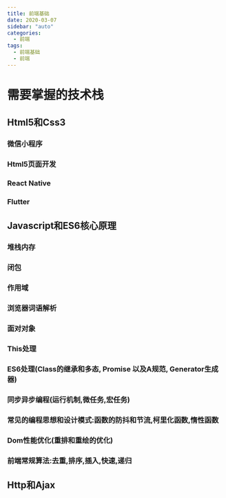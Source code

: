 ```yaml
---
title: 前端基础
date: 2020-03-07
sidebar: "auto"
categories:
  - 前端
tags:
  - 前端基础
  - 前端
---
```


# 需要掌握的技术栈
## Html5和Css3
  ### 微信小程序
  ### Html5页面开发
  ### React Native 
  ### Flutter
## Javascript和ES6核心原理
### 堆栈内存
### 闭包
### 作用域
### 浏览器词语解析
### 面对对象 
### This处理
### ES6处理(Class的继承和多态, Promise 以及A规范, Generator生成器) 
### 同步异步编程(运行机制,微任务,宏任务)
### 常见的编程思想和设计模式:函数的防抖和节流,柯里化函数,惰性函数
### Dom性能优化(重排和重绘的优化)
### 前端常规算法:去重,排序,插入,快速,递归
## Http和Ajax

